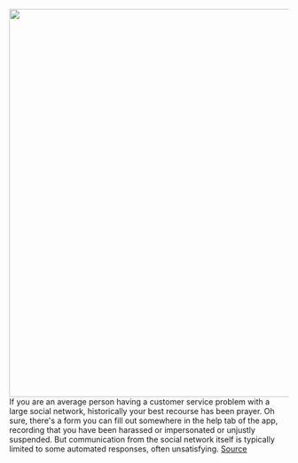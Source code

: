 <img src='https://cdn.vox-cdn.com/thumbor/JUcviEomRoWrQArL0Y_gaQJ1x04=/0x0:2040x1360/1200x800/filters:focal(857x517:1183x843)/cdn.vox-cdn.com/uploads/chorus_image/image/66687778/wjoel_1777_180403_youtube_006.0.jpg' width='700px' /><br/>
If you are an average person having a customer service problem with a large social network, historically your best recourse has been prayer. Oh sure, there's a form you can fill out somewhere in the help tab of the app, recording that you have been harassed or impersonated or unjustly suspended. But communication from the social network itself is typically limited to some automated responses, often unsatisfying.
<a href='https://www.theverge.com/2020/4/22/21229680/ripple-youtube-lawsuit-brad-garlinghouse-xrp-impersonation-abuse-customer-service'> Source <a/>